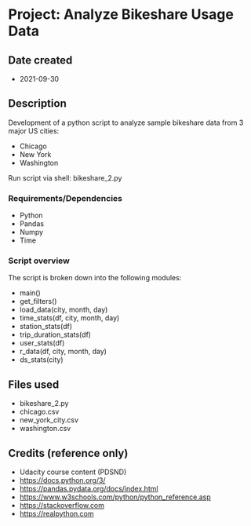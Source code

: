 # Project: Analyze Bikeshare Usage Data

## Date created
* 2021-09-30

## Description
Development of a python script to analyze sample bikeshare data from 3 major US cities:
* Chicago
* New York
* Washington

Run script via shell: bikeshare_2.py

### Requirements/Dependencies
* Python
* Pandas
* Numpy
* Time

### Script overview
The script is broken down into the following modules:
* main()
* get_filters()
* load_data(city, month, day)
* time_stats(df, city, month, day)
* station_stats(df)
* trip_duration_stats(df)
* user_stats(df)
* r_data(df, city, month, day)
* ds_stats(city)

## Files used
* bikeshare_2.py
* chicago.csv
* new_york_city.csv
* washington.csv

## Credits (reference only)
* Udacity course content (PDSND)
* https://docs.python.org/3/
* https://pandas.pydata.org/docs/index.html
* https://www.w3schools.com/python/python_reference.asp
* https://stackoverflow.com
* https://realpython.com
